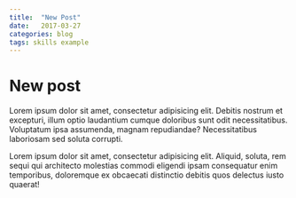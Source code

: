 ```yaml
---
title:	"New Post"
date:	2017-03-27
categories: blog
tags: skills example
---
```


# New post

Lorem ipsum dolor sit amet, consectetur adipisicing elit. Debitis nostrum et excepturi, illum optio laudantium cumque doloribus sunt odit necessitatibus. Voluptatum ipsa assumenda, magnam repudiandae? Necessitatibus laboriosam sed soluta corrupti.

<!--more-->

Lorem ipsum dolor sit amet, consectetur adipisicing elit. Aliquid, soluta, rem sequi qui architecto molestias commodi eligendi ipsam consequatur enim temporibus, doloremque ex obcaecati distinctio debitis quos delectus iusto quaerat!